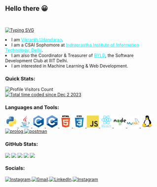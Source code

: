 <h2> Hello there 😀</h2>

<br>

<a href="https://git.io/typing-svg"><img src="https://readme-typing-svg.demolab.com?font=Oswald&size=25&color=572598&multiline=true&random=false&width=450&height=80&lines=Open+Source+Contributor;@BYLD-IIITD" alt="Typing SVG" /></a>


<li> I am <a href = "https://vikranth3140.github.io/" style="color: #0ef;">Vikranth Udandarao</a>. </li>
<li> I am a CSAI Sophomore at <a href = "https://iiitd.ac.in/" style="color: #0ef;">Indraprastha Institute of Information Technology, Delhi</a>.</li>
<li> I am also the Coordinator & Treasurer of <a href="https://byld.iiitd.edu.in/" style="color: #0ef;">BYLD</a>, the Software Development Club at IIIT Delhi. </li>
<li> I am interested in Machine Learning & Web Development. </li>

<h3 align="left">Quick Stats:</h3>
<p style="text-align: left;">
    <img src="https://komarev.com/ghpvc/?username=Vikranth3140&color=blueviolet" alt="Profile Visitors Count">
    <br>
    <a href="https://wakatime.com/@018c271e-45c3-428e-96ed-b810274da52c"><img src="https://wakatime.com/badge/user/018c271e-45c3-428e-96ed-b810274da52c.svg" alt="Total time coded since Dec 2 2023" /></a>
</p>


<h3 align="left">Languages and Tools:</h3>
<p align="left">
  <a href="https://www.python.org/" target="_blank" rel="noreferrer"> <img src="https://raw.githubusercontent.com/devicons/devicon/master/icons/python/python-original.svg" alt="python" width="40" height="40"/> </a>
  <a href="https://www.java.com/" target="_blank" rel="noreferrer"> <img src="https://raw.githubusercontent.com/devicons/devicon/master/icons/java/java-original.svg" alt="java" width="40" height="40"/> </a>
  <a href="https://www.cprogramming.com/" target="_blank" rel="noreferrer"> <img src="https://raw.githubusercontent.com/devicons/devicon/master/icons/c/c-original.svg" alt="c" width="40" height="40"/> </a>
  <a href="https://www.cplusplus.com/" target="_blank" rel="noreferrer"> <img src="https://raw.githubusercontent.com/devicons/devicon/master/icons/cplusplus/cplusplus-original.svg" alt="cpp" width="40" height="40"/> </a>
<!--  <a href="https://openjfx.io/" target="_blank" rel="noreferrer"> <img src="www.qfs.de/fileadmin/Webdata/logos-icons/JavaFX.png" background="no-background" alt="javafx" width="40" height="40"/> </a> -->
  <a href="https://www.w3schools.com/html/" target="_blank" rel="noreferrer"> <img src="https://raw.githubusercontent.com/devicons/devicon/master/icons/html5/html5-original-wordmark.svg" alt="html5" width="40" height="40"/> </a>
  <a href="https://www.w3schools.com/css/" target="_blank" rel="noreferrer"> <img src="https://raw.githubusercontent.com/devicons/devicon/master/icons/css3/css3-original-wordmark.svg" alt="css3" width="40" height="40"/> </a>
  <a href="https://www.w3schools.com/js/" target="_blank" rel="noreferrer"> <img src="https://raw.githubusercontent.com/devicons/devicon/master/icons/javascript/javascript-original.svg" alt="javascript" width="40" height="40"/> </a>
  <a href="https://reactjs.org/" target="_blank" rel="noreferrer"> <img src="https://raw.githubusercontent.com/devicons/devicon/master/icons/react/react-original-wordmark.svg" alt="react" width="40" height="40"/> </a>
  <a href="https://nodejs.org/" target="_blank" rel="noreferrer"> <img src="https://raw.githubusercontent.com/devicons/devicon/master/icons/nodejs/nodejs-original-wordmark.svg" alt="nodejs" width="40" height="40"/> </a>
  <a href="https://www.mysql.com/" target="_blank" rel="noreferrer"> <img src="https://raw.githubusercontent.com/devicons/devicon/master/icons/mysql/mysql-original-wordmark.svg" alt="mysql" width="40" height="40"/> </a>
  <a href="https://www.linux.org/" target="_blank" rel="noreferrer"> <img src="https://raw.githubusercontent.com/devicons/devicon/master/icons/linux/linux-original.svg" alt="linux" width="40" height="40"/> </a>
  <a href="https://www.swi-prolog.org/" target="_blank" rel="noreferrer"> <img src="https://dashboard.snapcraft.io/site_media/appmedia/2020/04/Prolog-logo-512.png" alt="prolog" width="40" height="40"/> </a>
  <a href="https://www.postman.com/" target="_blank" rel="noreferrer"> <img src="https://res.cloudinary.com/postman/image/upload/t_team_logo/v1629869194/team/2893aede23f01bfcbd2319326bc96a6ed0524eba759745ed6d73405a3a8b67a8" alt="postman" width="40" height="40"/> </a>
</p>


<h3 align="left">GitHub Stats:</h3>
<p align="left">
  <img height=200 align="center" src="https://github-readme-stats.vercel.app/api?username=Vikranth3140&show_icons=true&card_width=320&theme=radical" />

  <img height=200 align="center" src="https://github-readme-stats.vercel.app/api/wakatime?username=Vikranth3140&langs_count=5&layout=donut&card_width=320&theme=radical" />

  <img height=200 align="center" src="https://github-readme-stats.vercel.app/api/top-langs/?username=Vikranth3140&langs_count=5&layout=donut&theme=radical" />

  <img height=200 align="center" src="https://streak-stats.demolab.com/?user=Vikranth3140&theme=radical" />

  <img height=200 align="center" src="https://github-readme-activity-graph.vercel.app/graph?username=Vikranth3140&theme=tokyo-night" />

</p>

<h3 align="left">Socials:</h3>
<p align="left">
    <a href="https://vikranth3140.github.io/" target="_blank">
        <img width="40" height="40" align="center" src="https://github.com/Vikranth3140/Vikranth3140/assets/122410275/977d3f38-d0d9-4671-9eed-3a910782a93b" alt="Instagram">
    </a>
    <a href="mailto:vikranth22570@iiitd.ac.in" target="_blank">
        <img width="40" height="40" align="center" src="https://github.com/Vikranth3140/Vikranth3140/assets/122410275/cb4a4c3f-88b2-4574-bb75-2216f31c666c" alt="Gmail">
    </a>
    <a href="https://www.linkedin.com/in/vikranth-udandarao/" target="_blank">
        <img width="40" height="40" align="center" src="https://github.com/Vikranth3140/Vikranth3140/assets/122410275/2dd5d32f-2f3f-47f1-bb33-54ed46c84075" alt="LinkedIn">
    </a>
    <a href="https://www.instagram.com/vikranthh_/" target="_blank">
        <img width="40" height="40" align="center" src="https://github.com/Vikranth3140/Vikranth3140/assets/122410275/8375520b-1b39-439b-9e70-5a9b2ecfdc86" alt="Instagram">
    </a>
</p>
